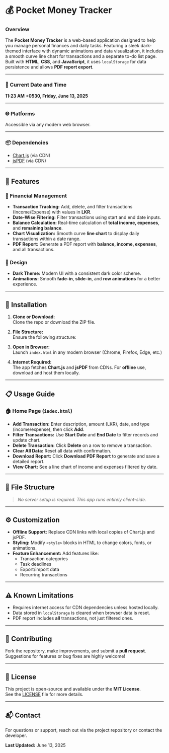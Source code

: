 # 💰 Pocket Money Tracker

### Overview  
The **Pocket Money Tracker** is a web-based application designed to help you manage personal finances and daily tasks. Featuring a sleek dark-themed interface with dynamic animations and data visualization, it includes a smooth curve line chart for transactions and a separate to-do list page. Built with **HTML**, **CSS**, and **JavaScript**, it uses `localStorage` for data persistence and allows **PDF report export**.

---

### 📅 Current Date and Time
**11:23 AM +0530, Friday, June 13, 2025**

---

### 🌐 Platforms
Accessible via any modern web browser.

---

### 📦 Dependencies
- [Chart.js](https://www.chartjs.org/) (via CDN)
- [jsPDF](https://github.com/parallax/jsPDF) (via CDN)

---

## 🔧 Features

### 💸 Financial Management

- **Transaction Tracking:** Add, delete, and filter transactions (Income/Expense) with values in **LKR**.
- **Date-Wise Filtering:** Filter transactions using start and end date inputs.
- **Balance Calculation:** Real-time calculation of **total income, expenses**, and **remaining balance**.
- **Chart Visualization:** Smooth curve **line chart** to display daily transactions within a date range.
- **PDF Report:** Generate a PDF report with **balance, income, expenses**, and all transactions.


### 🎨 Design

- **Dark Theme:** Modern UI with a consistent dark color scheme.
- **Animations:** Smooth **fade-in**, **slide-in**, and **row animations** for a better experience.

---

## 🚀 Installation

1. **Clone or Download:**  
   Clone the repo or download the ZIP file.

2. **File Structure:**  
   Ensure the following structure:

3. **Open in Browser:**  
Launch `index.html` in any modern browser (Chrome, Firefox, Edge, etc.)

4. **Internet Required:**  
The app fetches **Chart.js** and **jsPDF** from CDNs. For **offline** use, download and host them locally.

---

## 📋 Usage Guide

### 🏠 Home Page (`index.html`)
- **Add Transaction:** Enter description, amount (LKR), date, and type (income/expense), then click **Add**.
- **Filter Transactions:** Use **Start Date** and **End Date** to filter records and update chart.
- **Delete Transaction:** Click **Delete** on a row to remove a transaction.
- **Clear All Data:** Reset all data with confirmation.
- **Download Report:** Click **Download PDF Report** to generate and save a detailed report.
- **View Chart:** See a line chart of income and expenses filtered by date.

---

## 📁 File Structure


> *No server setup is required. This app runs entirely client-side.*

---

## ⚙️ Customization

- **Offline Support:** Replace CDN links with local copies of Chart.js and jsPDF.
- **Styling:** Modify `<style>` blocks in HTML to change colors, fonts, or animations.
- **Feature Enhancement:** Add features like:
  - Transaction categories
  - Task deadlines
  - Export/import data
  - Recurring transactions

---

## ⚠️ Known Limitations

- Requires internet access for CDN dependencies unless hosted locally.
- Data stored in `localStorage` is cleared when browser data is reset.
- PDF report includes **all** transactions, not just filtered ones.

---

## 🤝 Contributing

Fork the repository, make improvements, and submit a **pull request**.  
Suggestions for features or bug fixes are highly welcome!

---

## 🪪 License

This project is open-source and available under the **MIT License**.  
See the [LICENSE](LICENSE) file for more details.

---

## 📬 Contact

For questions or support, reach out via the project repository or contact the developer.

**Last Updated:** June 13, 2025